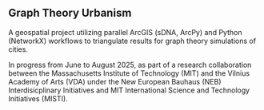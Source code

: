 ## Graph Theory Urbanism

A geospatial project utilizing parallel ArcGIS (sDNA, ArcPy) and Python (NetworkX) workflows to triangulate results for graph theory simulations of cities.

In progress from June to August 2025, as part of a research collaboration between the Massachusetts Institute of Technology (MIT) and the Vilnius Academy of Arts (VDA) under the New European Bauhaus (NEB) Interdisicplinary Initiatives and MIT International Science and Technology Initiatives (MISTI).

<!-- [![Product Name Screen Shot][product-screenshot]](https://example.com) -->

<!-- Here's a blank template to get started. To avoid retyping too much info, do a search and replace with your text editor for the following: `github_username`, `repo_name`, `twitter_handle`, `linkedin_username`, `email_client`, `email`, `project_title`, `project_description`, `project_license` -->

<!-- <p align="right">(<a href="#readme-top">back to top</a>)</p> -->